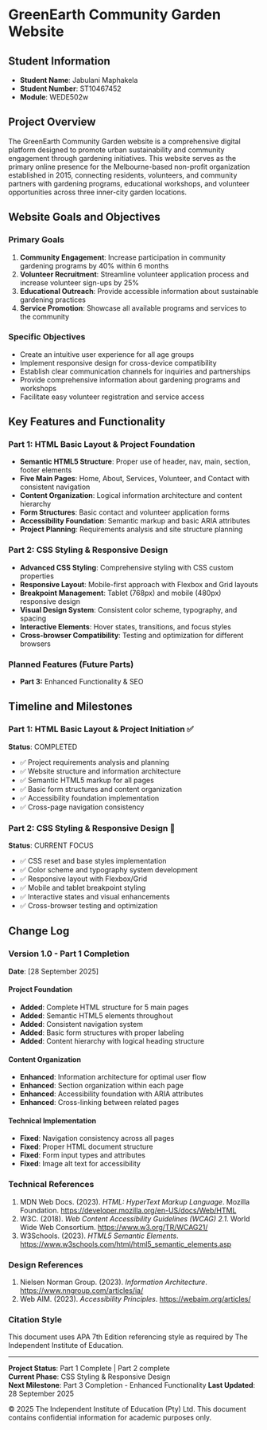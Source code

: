 # GreenEarth Community Garden Website

## Student Information

- **Student Name**: Jabulani Maphakela
- **Student Number**: ST10467452
- **Module**: WEDE502w

## Project Overview

The GreenEarth Community Garden website is a comprehensive digital platform designed to promote urban sustainability and community engagement through gardening initiatives. This website serves as the primary online presence for the Melbourne-based non-profit organization established in 2015, connecting residents, volunteers, and community partners with gardening programs, educational workshops, and volunteer opportunities across three inner-city garden locations.

## Website Goals and Objectives

### Primary Goals

1. **Community Engagement**: Increase participation in community gardening programs by 40% within 6 months
2. **Volunteer Recruitment**: Streamline volunteer application process and increase volunteer sign-ups by 25%
3. **Educational Outreach**: Provide accessible information about sustainable gardening practices
4. **Service Promotion**: Showcase all available programs and services to the community

### Specific Objectives

- Create an intuitive user experience for all age groups
- Implement responsive design for cross-device compatibility
- Establish clear communication channels for inquiries and partnerships
- Provide comprehensive information about gardening programs and workshops
- Facilitate easy volunteer registration and service access

## Key Features and Functionality

### Part 1: HTML Basic Layout & Project Foundation

- **Semantic HTML5 Structure**: Proper use of header, nav, main, section, footer elements
- **Five Main Pages**: Home, About, Services, Volunteer, and Contact with consistent navigation
- **Content Organization**: Logical information architecture and content hierarchy
- **Form Structures**: Basic contact and volunteer application forms
- **Accessibility Foundation**: Semantic markup and basic ARIA attributes
- **Project Planning**: Requirements analysis and site structure planning

### Part 2: CSS Styling & Responsive Design

- **Advanced CSS Styling**: Comprehensive styling with CSS custom properties
- **Responsive Layout**: Mobile-first approach with Flexbox and Grid layouts
- **Breakpoint Management**: Tablet (768px) and mobile (480px) responsive design
- **Visual Design System**: Consistent color scheme, typography, and spacing
- **Interactive Elements**: Hover states, transitions, and focus styles
- **Cross-browser Compatibility**: Testing and optimization for different browsers

### Planned Features (Future Parts)

- **Part 3:** Enhanced Functionality & SEO

## Timeline and Milestones

### Part 1: HTML Basic Layout & Project Initiation ✅

**Status**: COMPLETED

- ✅ Project requirements analysis and planning
- ✅ Website structure and information architecture
- ✅ Semantic HTML5 markup for all pages
- ✅ Basic form structures and content organization
- ✅ Accessibility foundation implementation
- ✅ Cross-page navigation consistency

### Part 2: CSS Styling & Responsive Design 🎯

**Status**: CURRENT FOCUS

- ✅ CSS reset and base styles implementation
- ✅ Color scheme and typography system development
- ✅ Responsive layout with Flexbox/Grid
- ✅ Mobile and tablet breakpoint styling
- ✅ Interactive states and visual enhancements
- ✅ Cross-browser testing and optimization

## Change Log

### Version 1.0 - Part 1 Completion

**Date**: [28 September 2025]

#### Project Foundation

- **Added**: Complete HTML structure for 5 main pages
- **Added**: Semantic HTML5 elements throughout
- **Added**: Consistent navigation system
- **Added**: Basic form structures with proper labeling
- **Added**: Content hierarchy with logical heading structure

#### Content Organization

- **Enhanced**: Information architecture for optimal user flow
- **Enhanced**: Section organization within each page
- **Enhanced**: Accessibility foundation with ARIA attributes
- **Enhanced**: Cross-linking between related pages

#### Technical Implementation

- **Fixed**: Navigation consistency across all pages
- **Fixed**: Proper HTML document structure
- **Fixed**: Form input types and attributes
- **Fixed**: Image alt text for accessibility

### Technical References

1. MDN Web Docs. (2023). _HTML: HyperText Markup Language_. Mozilla Foundation. https://developer.mozilla.org/en-US/docs/Web/HTML
2. W3C. (2018). _Web Content Accessibility Guidelines (WCAG) 2.1_. World Wide Web Consortium. https://www.w3.org/TR/WCAG21/
3. W3Schools. (2023). _HTML5 Semantic Elements_. https://www.w3schools.com/html/html5_semantic_elements.asp

### Design References

1. Nielsen Norman Group. (2023). _Information Architecture_. https://www.nngroup.com/articles/ia/
2. Web AIM. (2023). _Accessibility Principles_. https://webaim.org/articles/

### Citation Style

This document uses APA 7th Edition referencing style as required by The Independent Institute of Education.

---

**Project Status**: Part 1 Complete | Part 2 complete  
**Current Phase**: CSS Styling & Responsive Design  
**Next Milestone**: Part 3 Completion - Enhanced Functionality
**Last Updated**: 28 September 2025

© 2025 The Independent Institute of Education (Pty) Ltd. This document contains confidential information for academic purposes only.
